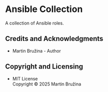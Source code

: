 # Ansible Collection

A collection of Ansible roles.

## Credits and Acknowledgments

- Martin Bružina - Author

## Copyright and Licensing

- MIT License  
  Copyright © 2025 Martin Bružina
